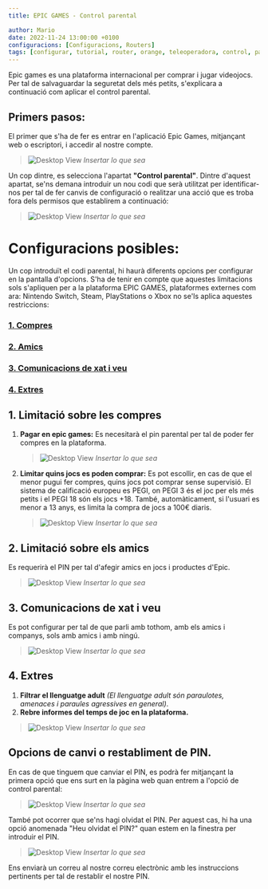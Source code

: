 ```yaml
---
title: EPIC GAMES - Control parental

author: Mario
date: 2022-11-24 13:00:00 +0100 
configuracions: [Configuracions, Routers]
tags: [configurar, tutorial, router, orange, teleoperadora, control, parental, pc, libebox, acces, xarxa, dispositiu, restringir, jazztel]
---
```


Epic games es una plataforma internacional per comprar i jugar videojocs. Per tal de salvaguardar la seguretat dels més petits, s'explicara a continuació com aplicar el control parental.

## Primers pasos:
El primer que s'ha de fer es entrar en l'aplicació Epic Games, mitjançant web o escriptori, i  accedir al nostre compte.

>![Desktop View](/assets/img/epicgames/image3.png)
_Insertar lo que sea_

Un cop dintre, es selecciona l'apartat **"Control parental"**. Dintre d'aquest apartat, se'ns demana introduir un nou codi que serà utilitzat per identificar-nos per tal de fer canvis de configuració o realitzar una acció que es troba fora dels permisos que establirem a continuació:

>![Desktop View](/assets/img/epicgames/image4.png)
_Insertar lo que sea_

# Configuracions posibles:
Un cop introduït el codi parental, hi haurà diferents opcions per configurar en la pantalla d'opcions. S'ha de tenir en compte que aquestes limitacions sols s'apliquen per a la plataforma  EPIC GAMES, plataformes externes com ara: Nintendo Switch, Steam, PlayStations o Xbox no se'ls aplica aquestes restriccions:

### [1. Compres ](#limitació-sobre-les-compres)
### [2. Amics](#limitació-sobre-els-amics)
### [3. Comunicacions de xat i veu](#comunicacions-de-xat-i-veu)
### [4. Extres](#aplicar-limitació-segons-dispositiu)


## 1. Limitació sobre les compres
1. **Pagar en epic games:** Es necesitarà el pin parental per tal de poder fer compres en la plataforma.

    >![Desktop View](/assets/img/epicgames/image2.png)
_Insertar lo que sea_

2. **Limitar quins jocs es poden comprar:** Es pot escollir, en cas de que el menor pugui fer compres, quins jocs pot comprar sense supervisió. El sistema de calificació europeu es PEGI, on PEGI 3 és el joc per els més petits i el PEGI 18 són els jocs +18. També, automàticament, si l'usuari es menor a 13 anys, es limita la compra de jocs a 100€ diaris. 

    >![Desktop View](/assets/img/epicgames/image9.png)
_Insertar lo que sea_

## 2. Limitació sobre els amics
Es requerirà el PIN per tal d'afegir amics en jocs i productes d'Epic.

>![Desktop View](/assets/img/epicgames/image7.png)
_Insertar lo que sea_

## 3. Comunicacions de xat i veu
Es pot configurar per tal de que parli amb tothom, amb els amics i companys, sols amb amics i amb ningú. 

>![Desktop View](/assets/img/epicgames/image8.png)
_Insertar lo que sea_

## 4. Extres
1. **Filtrar el llenguatge adult** _(El llenguatge adult són paraulotes, amenaces i paraules agressives en general)_.
2. **Rebre informes del temps de joc en la plataforma.** 

>![Desktop View](/assets/img/epicgames/image5.png)
_Insertar lo que sea_

## Opcions de canvi o restabliment de PIN. 
En cas de que tinguem que canviar el PIN, es podrà fer mitjançant la primera opció que ens surt en la pàgina web quan entrem a l'opció de control parental:

>![Desktop View](/assets/img/epicgames/image6.png)
_Insertar lo que sea_

També pot ocorrer que se'ns hagi olvidat el PIN. Per aquest cas, hi ha una opció anomenada "Heu olvidat el PIN?" quan estem en la finestra per introduir el PIN. 

>![Desktop View](/assets/img/epicgames/image1.png)
_Insertar lo que sea_

Ens enviarà un correu al nostre correu electrònic amb les instruccions pertinents per tal de restablir el nostre PIN.
